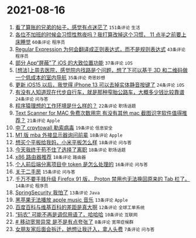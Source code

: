 # 2021-08-16

1. [看了算账的兄弟的帖子，感觉有点迷茫了](https://www.v2ex.com/t/796031) `151条评论` `生活`
1. [各位不加班的时候会习惯性熬夜吗？我打算改掉这个习惯， 11 点半之前要上床睡觉](https://www.v2ex.com/t/796011) `60条评论` `程序员`
1. [Regular Expression 为何会翻译成正则表达式，而不是规则表达式](https://www.v2ex.com/t/795966) `43条评论` `程序员`
1. [部分 App“屏蔽”了 iOS 的大致位置功能](https://www.v2ex.com/t/795970) `37条评论` `iOS`
1. [[想法]上周去医院，感觉院内找路是个问题，想了下可以基于 3D 和二维码做一个低成本的室内导航](https://www.v2ex.com/t/795987) `35条评论` `奇思妙想`
1. [更新 iOS15 以后，我觉得 iPhone 13 可以去掉实体静音按键了](https://www.v2ex.com/t/796046) `24条评论` `iOS`
1. [有没有人知道现在代步自行车，就是那种窄胎公路车，大概多少钱比较靠谱](https://www.v2ex.com/t/796033) `24条评论` `问与答`
1. [程序猿理想的工作环境是什么样的？](https://www.v2ex.com/t/796030) `22条评论` `职场话题`
1. [Text Scanner for MAC 免费次数用完 有没有其他 mac 截图识字软件值得推荐？](https://www.v2ex.com/t/795967) `21条评论` `Apple`
1. [中了 crpytowall 勒索病毒](https://www.v2ex.com/t/796015) `19条评论` `信息安全`
1. [M1 版 mba 外接显示器询问前辈](https://www.v2ex.com/t/796060) `18条评论` `Apple`
1. [想买个平板给我妈，小米平板怎么样](https://www.v2ex.com/t/796045) `18条评论` `问与答`
1. [今天我终于苟不住了选择了离职](https://www.v2ex.com/t/795980) `18条评论` `职场话题`
1. [x86 路由器推荐](https://www.v2ex.com/t/795969) `18条评论` `路由器`
1. [个人前后端分离项目中 token 是怎么处理的](https://www.v2ex.com/t/796053) `16条评论` `问与答`
1. [关于二手房](https://www.v2ex.com/t/796048) `15条评论` `问与答`
1. [千万不要手贱升级 Firefox 91 版， Proton 禁用也无法换回原来的 Tab 栏了。](https://www.v2ex.com/t/795994) `14条评论` `程序员`
1. [SpringSecurity 我怕了](https://www.v2ex.com/t/796071) `13条评论` `Java`
1. [黑苹果无法播放 apple music 音乐](https://www.v2ex.com/t/796016) `13条评论` `Apple`
1. [百度百科与维基百科的差距是真大啊](https://www.v2ex.com/t/796019) `12条评论` `全球工单系统`
1. [“码农” 可能不再是调侃用语了，哈哈哈](https://www.v2ex.com/t/796084) `10条评论` `互联网`
1. [# 移动宽带异常 是不是有点夸张了](https://www.v2ex.com/t/796025) `8条评论` `宽带症候群`
1. [女朋友家后面会拆迁，她想让我迁入，拿人头费](https://www.v2ex.com/t/796087) `7条评论` `问与答`
